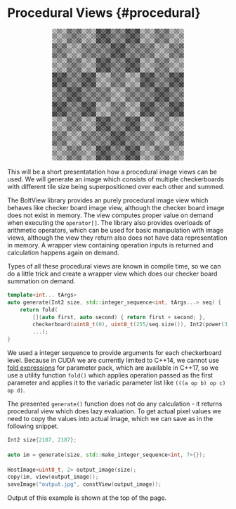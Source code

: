# Procedural Views {#procedural}

<p float="left" align="center">
<img src="./checkerboard_superposition.jpg" alt="Checkerboard superposition" title="Checkerboard superposition" width="300">
</p>

This will be a short presentatation how a procedural image views can be used. We will generate an image which consists of multiple checkerboards with different tile size being superpositioned over each other and summed.

The BoltView library provides an purely procedural image view which behaves like checker board image view, although the checker board image does not exist in memory. The view computes proper value on demand when executing the `operator[]`. The library also provides overloads of arithmetic operators, which can be used for basic manipulation with image views, although the view they return also does not have data representation in memory. A wrapper view containing operation inputs is returned and calculation happens again on demand.

Types of all these procedural views are known in compile time, so we can do a little trick and create a wrapper view which does our checker board summation on demand.

```c++
template<int... tArgs>
auto generate(Int2 size, std::integer_sequence<int, tArgs...> seq) {
	return fold(
		[](auto first, auto second) { return first + second; },
		checkerboard(uint8_t(0), uint8_t(255/seq.size()), Int2(power(3, tArgs), FillTag{}), size)
		...);
}
```
We used a integer sequence to provide arguments for each checkerboard level. Because in CUDA we are currently limited to C++14, we cannot use [fold expressions](https://en.cppreference.com/w/cpp/language/fold) for parameter pack, which are available in C++17, so we use a utility function `fold()` which applies operation passed as the first parameter and applies it to the variadic parameter list like `(((a op b) op c) op d)`.

The presented `generate()` function does not do any calculation - it returns procedural view which does lazy evaluation. To get actual pixel values we need to copy the values into actual image, which we can save as in the following snippet.
```c++
Int2 size{2187, 2187};

auto im = generate(size, std::make_integer_sequence<int, 7>{});

HostImage<uint8_t, 2> output_image(size);
copy(im, view(output_image));
saveImage("output.jpg", constView(output_image));
```

Output of this example is shown at the top of the page.
